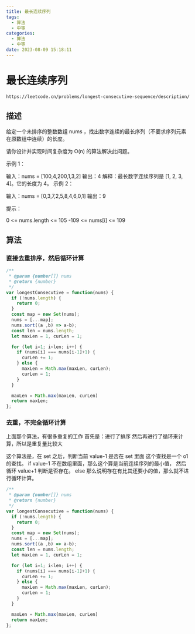 ```yaml
---
title: 最长连续序列
tags:
  - 算法
  - 中等
categories:
  - 算法
  - 中等
date: 2023-08-09 15:18:11
---
```


# 最长连续序列

```
https://leetcode.cn/problems/longest-consecutive-sequence/description/
```

## 描述

给定一个未排序的整数数组 nums ，找出数字连续的最长序列（不要求序列元素在原数组中连续）的长度。

请你设计并实现时间复杂度为 O(n) 的算法解决此问题。

 

示例 1：

输入：nums = [100,4,200,1,3,2]
输出：4
解释：最长数字连续序列是 [1, 2, 3, 4]。它的长度为 4。
示例 2：

输入：nums = [0,3,7,2,5,8,4,6,0,1]
输出：9
 

提示：

0 <= nums.length <= 105
-109 <= nums[i] <= 109

## 算法


### 直接去重排序，然后循环计算

```JavaScript
/**
 * @param {number[]} nums
 * @return {number}
 */
var longestConsecutive = function(nums) {
  if (!nums.length) {
    return 0;
  }
  const map = new Set(nums);
  nums = [...map];
  nums.sort((a ,b) => a-b);
  const len = nums.length;
  let maxLen = 1, curLen = 1;

  for (let i=1; i<len; i++) {
    if (nums[i] === nums[i-1]+1) {
      curLen += 1;
    } else {
      maxLen = Math.max(maxLen, curLen);
      curLen = 1;
    }
  }

  maxLen = Math.max(maxLen, curLen)
  return maxLen;
};
```

### 去重，不完全循环计算

上面那个算法，有很多重复的工作
首先是：进行了排序
然后再进行了循环来计算，所以是重复量比较大

这个算法是，在 set 之后，判断当前 value-1 是否在 set 里面
这个查找是一个 o1 的查找。
if value-1 不在数组里面，那么这个算是当前连续序列的最小值，
然后循环 value+1 判断是否存在。
else 那么说明存在有比其还要小的值，那么就不进行循环计算。


```JavaScript
/**
 * @param {number[]} nums
 * @return {number}
 */
var longestConsecutive = function(nums) {
  if (!nums.length) {
    return 0;
  }
  const map = new Set(nums);
  nums = [...map];
  nums.sort((a ,b) => a-b);
  const len = nums.length;
  let maxLen = 1, curLen = 1;

  for (let i=1; i<len; i++) {
    if (nums[i] === nums[i-1]+1) {
      curLen += 1;
    } else {
      maxLen = Math.max(maxLen, curLen);
      curLen = 1;
    }
  }

  maxLen = Math.max(maxLen, curLen)
  return maxLen;
};
```
